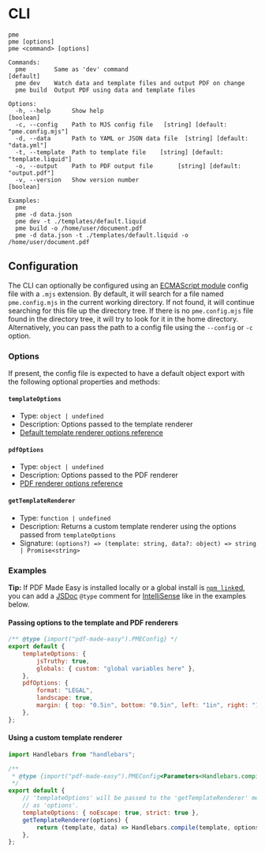 # CLI

```console
pme
pme [options]
pme <command> [options]

Commands:
  pme        Same as 'dev' command                                     [default]
  pme dev    Watch data and template files and output PDF on change
  pme build  Output PDF using data and template files

Options:
  -h, --help      Show help                                            [boolean]
  -c, --config    Path to MJS config file   [string] [default: "pme.config.mjs"]
  -d, --data      Path to YAML or JSON data file  [string] [default: "data.yml"]
  -t, --template  Path to template file    [string] [default: "template.liquid"]
  -o, --output    Path to PDF output file       [string] [default: "output.pdf"]
  -v, --version   Show version number                                  [boolean]

Examples:
  pme
  pme -d data.json
  pme dev -t ./templates/default.liquid
  pme build -o /home/user/document.pdf
  pme -d data.json -t ./templates/default.liquid -o /home/user/document.pdf
```

## Configuration

The CLI can optionally be configured using an
[ECMAScript module](https://nodejs.org/api/esm.html) config file with a `.mjs`
extension. By default, it will search for a file named `pme.config.mjs` in the
current working directory. If not found, it will continue searching for this
file up the directory tree. If there is no `pme.config.mjs` file found in the
directory tree, it will try to look for it in the home directory. Alternatively,
you can pass the path to a config file using the `--config` or `-c` option.

### Options

If present, the config file is expected to have a default object export with the
following optional properties and methods:

#### `templateOptions`

- Type: `object | undefined`
- Description: Options passed to the template renderer
- [Default template renderer options reference](https://liquidjs.com/api/interfaces/liquid_options_.liquidoptions.html)

#### `pdfOptions`

- Type: `object | undefined`
- Description: Options passed to the PDF renderer
- [PDF renderer options reference](https://pptr.dev/api/puppeteer.pdfoptions)

#### `getTemplateRenderer`

- Type: `function | undefined`
- Description: Returns a custom template renderer using the options passed from
  `templateOptions`
- Signature:
  `(options?) => (template: string, data?: object) => string | Promise<string>`

### Examples

**Tip:** If PDF Made Easy is installed locally or a global install is
[`npm link`ed](https://docs.npmjs.com/cli/v9/commands/npm-link), you can add a
[JSDoc](https://jsdoc.app) `@type` comment for
[IntelliSense](https://en.wikipedia.org/wiki/Intelligent_code_completion) like
in the examples below.

#### Passing options to the template and PDF renderers

```js
/** @type {import("pdf-made-easy").PMEConfig} */
export default {
	templateOptions: {
		jsTruthy: true,
		globals: { custom: "global variables here" },
	},
	pdfOptions: {
		format: "LEGAL",
		landscape: true,
		margin: { top: "0.5in", bottom: "0.5in", left: "1in", right: "1in" },
	},
};
```

#### Using a custom template renderer

```js
import Handlebars from "handlebars";

/**
 * @type {import("pdf-made-easy").PMEConfig<Parameters<Handlebars.compile>[1]>}
 */
export default {
	// 'templateOptions' will be passed to the 'getTemplateRenderer' method below
	// as 'options'.
	templateOptions: { noEscape: true, strict: true },
	getTemplateRenderer(options) {
		return (template, data) => Handlebars.compile(template, options)(data);
	},
};
```
